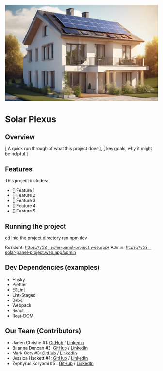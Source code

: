 ![solar-panel_ai-img](images/solar-panal-ai_gen_img.png) 

# Solar Plexus

## Overview
[ A quick run through of what this project does ], 
[ key goals, why it might be helpful ] 

## Features
This project includes: 
 - [] Feature 1
 - [] Feature 2
 - [] Feature 3
 - [] Feature 4
 - [] Feature 5

## Running the project 
cd into the project directory
run npm dev 

Resident: https://v52--solar-panel-project.web.app/
Admin: https://v52--solar-panel-project.web.app/admin

## Dev Dependencies (examples)
  - Husky
  - Prettier
  - ESLint
  - Lint-Staged
  - Babel
  - Webpack
  - React
  - Reat-DOM

## Our Team (Contributors) 
- Jaden Christie  #1: [GitHub](https://github.com/jsvolta) / [LinkedIn](https://www.linkedin.com/in/jadenchristie)
- Brianna Duncan #2: [GitHub](https://github.com/BriannaD23) / [LinkedIn](https://www.linkedin.com/in/briannaduncan)
- Mark Coty #3: [GitHub](  https://github.com/markcoty) / [LinkedIn](https://www.linkedin.com/in/mark-c-875b00286/.)
- Jessica Hackett #4: [GitHub](https://github.com/mooglemoxie0018 )
/ [LinkedIn]( https://www.linkedin.com/in/jessica-hackett-6725a4325/?trk=opento_sprofile_topcard.)
-   Zephyrus Koryami  #5 : [GitHub](https://github.com/sokuenryan)
/ [LinkedIn]( https://www.linkedin.com/in/sokuenryan/.)



